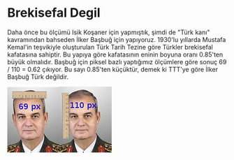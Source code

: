 # Brekisefal Degil

Daha önce bu ölçümü Isik Koşaner için yapmıştık, şimdi de "Türk kanı"
kavramından bahseden İlker Başbuğ için yapıyoruz. 1930'lu yıllarda
Mustafa Kemal'in teşvikiyle oluşturulan Türk Tarih Tezine göre Türkler
brekisefal kafatasına sahiptir. Bu yapıya göre kafatasının eninin
boyuna oranı 0.85'ten büyük olmalıdır. Başbuğ için piksel bazlı
yaptığımız ölçümlere göre sonuç 69 / 110 = 0.62 çıkıyor. Bu sayı
0.85'ten küçüktür, demek ki TTT'ye göre İlker Başbuğ Türk değildir.

![](basbug.jpg)
